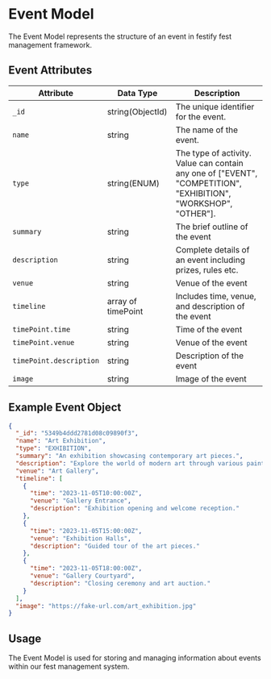 # Event Model

The Event Model represents the structure of an event in festify fest management framework.

## Event Attributes

| Attribute               | Data Type          | Description                                                                                                     |
| ----------------------- | ------------------ | --------------------------------------------------------------------------------------------------------------- |
| `_id`                   | string(ObjectId)   | The unique identifier for the event.                                                                            |
| `name`                  | string             | The name of the event.                                                                                          |
| `type`                  | string(ENUM)       | The type of activity. Value can contain any one of ["EVENT", "COMPETITION", "EXHIBITION", "WORKSHOP", "OTHER"]. |
| `summary`               | string             | The brief outline of the event                                                                                  |
| `description`           | string             | Complete details of an event including prizes, rules etc.                                                       |
| `venue `                | string             | Venue of the event                                                                                              |
| `timeline`              | array of timePoint | Includes time, venue, and description of the event                                                              |
| `timePoint.time`        | string             | Time of the event                                                                                               |
| `timePoint.venue`       | string             | Venue of the event                                                                                              |
| `timePoint.description` | string             | Description of the event                                                                                        |
| `image`                 | string             | Image of the event                                                                                              |

## Example Event Object

```json
{
  "_id": "5349b4ddd2781d08c09890f3",
  "name": "Art Exhibition",
  "type": "EXHIBITION",
  "summary": "An exhibition showcasing contemporary art pieces.",
  "description": "Explore the world of modern art through various paintings and sculptures.",
  "venue": "Art Gallery",
  "timeline": [
    {
      "time": "2023-11-05T10:00:00Z",
      "venue": "Gallery Entrance",
      "description": "Exhibition opening and welcome reception."
    },
    {
      "time": "2023-11-05T15:00:00Z",
      "venue": "Exhibition Halls",
      "description": "Guided tour of the art pieces."
    },
    {
      "time": "2023-11-05T18:00:00Z",
      "venue": "Gallery Courtyard",
      "description": "Closing ceremony and art auction."
    }
  ],
  "image": "https://fake-url.com/art_exhibition.jpg"
}
```

## Usage

The Event Model is used for storing and managing information about events within our fest management system.
